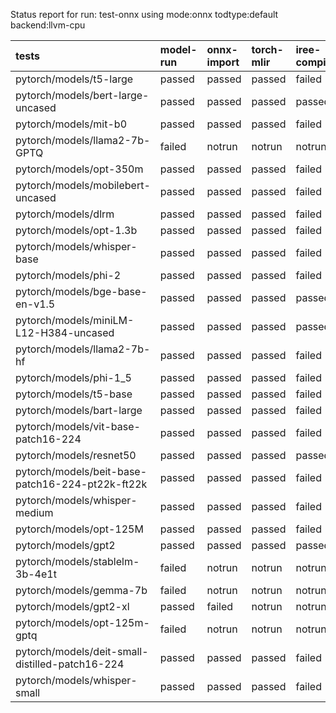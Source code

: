 Status report for run: test-onnx using mode:onnx todtype:default backend:llvm-cpu

| tests                                            | model-run   | onnx-import   | torch-mlir   | iree-compile   | inference   |
|:-------------------------------------------------|:------------|:--------------|:-------------|:---------------|:------------|
| pytorch/models/t5-large                          | passed      | passed        | passed       | failed         | notrun      |
| pytorch/models/bert-large-uncased                | passed      | passed        | passed       | passed         | passed      |
| pytorch/models/mit-b0                            | passed      | passed        | passed       | failed         | notrun      |
| pytorch/models/llama2-7b-GPTQ                    | failed      | notrun        | notrun       | notrun         | notrun      |
| pytorch/models/opt-350m                          | passed      | passed        | passed       | failed         | notrun      |
| pytorch/models/mobilebert-uncased                | passed      | passed        | passed       | failed         | notrun      |
| pytorch/models/dlrm                              | passed      | passed        | passed       | failed         | notrun      |
| pytorch/models/opt-1.3b                          | passed      | passed        | passed       | failed         | notrun      |
| pytorch/models/whisper-base                      | passed      | passed        | passed       | failed         | notrun      |
| pytorch/models/phi-2                             | passed      | passed        | passed       | failed         | notrun      |
| pytorch/models/bge-base-en-v1.5                  | passed      | passed        | passed       | passed         | passed      |
| pytorch/models/miniLM-L12-H384-uncased           | passed      | passed        | passed       | passed         | passed      |
| pytorch/models/llama2-7b-hf                      | passed      | passed        | passed       | failed         | notrun      |
| pytorch/models/phi-1_5                           | passed      | passed        | passed       | failed         | notrun      |
| pytorch/models/t5-base                           | passed      | passed        | passed       | failed         | notrun      |
| pytorch/models/bart-large                        | passed      | passed        | passed       | failed         | notrun      |
| pytorch/models/vit-base-patch16-224              | passed      | passed        | passed       | failed         | notrun      |
| pytorch/models/resnet50                          | passed      | passed        | passed       | passed         | passed      |
| pytorch/models/beit-base-patch16-224-pt22k-ft22k | passed      | passed        | passed       | failed         | notrun      |
| pytorch/models/whisper-medium                    | passed      | passed        | passed       | failed         | notrun      |
| pytorch/models/opt-125M                          | passed      | passed        | passed       | failed         | notrun      |
| pytorch/models/gpt2                              | passed      | passed        | passed       | passed         | passed      |
| pytorch/models/stablelm-3b-4e1t                  | failed      | notrun        | notrun       | notrun         | notrun      |
| pytorch/models/gemma-7b                          | failed      | notrun        | notrun       | notrun         | notrun      |
| pytorch/models/gpt2-xl                           | passed      | failed        | notrun       | notrun         | notrun      |
| pytorch/models/opt-125m-gptq                     | failed      | notrun        | notrun       | notrun         | notrun      |
| pytorch/models/deit-small-distilled-patch16-224  | passed      | passed        | passed       | failed         | notrun      |
| pytorch/models/whisper-small                     | passed      | passed        | passed       | failed         | notrun      |
